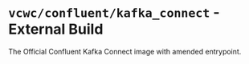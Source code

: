 # `vcwc/confluent/kafka_connect` - External Build

The Official Confluent Kafka Connect image with amended entrypoint.
